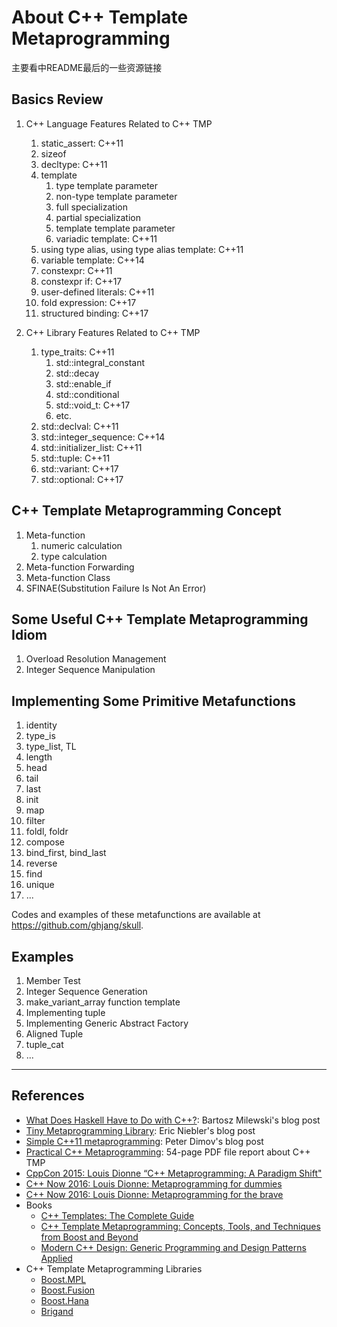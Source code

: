 # About C++ Template Metaprogramming

主要看中README最后的一些资源链接

## Basics Review

1. C++ Language Features Related to C++ TMP
    1. static_assert: C++11
    2. sizeof
    3. decltype: C++11
    4. template
        1. type template parameter
        2. non-type template parameter
        3. full specialization
        4. partial specialization
        5. template template parameter
        6. variadic template: C++11
    5. using type alias, using type alias template: C++11
    6. variable template: C++14
    7. constexpr: C++11
    8. constexpr if: C++17
    9. user-defined literals: C++11
    10. fold expression: C++17
    11. structured binding: C++17

2. C++ Library Features Related to C++ TMP
    1. type_traits: C++11
        1. std::integral_constant
        2. std::decay
        3. std::enable_if
        4. std::conditional
        5. std::void_t: C++17
        6. etc.
    2. std::declval: C++11
    3. std::integer_sequence: C++14
    4. std::initializer_list: C++11
    5. std::tuple: C++11
    6. std::variant: C++17
    7. std::optional: C++17

## C++ Template Metaprogramming Concept

1. Meta-function
    1. numeric calculation
    2. type calculation
2. Meta-function Forwarding
3. Meta-function Class
4. SFINAE(Substitution Failure Is Not An Error)

## Some Useful C++ Template Metaprogramming Idiom

1. Overload Resolution Management
2. Integer Sequence Manipulation

## Implementing Some Primitive Metafunctions

1. identity
2. type_is
3. type_list, TL
4. length
5. head
6. tail
7. last
8. init
9. map
10. filter
11. foldl, foldr
12. compose
13. bind_first, bind_last
14. reverse
15. find
16. unique
17. ...

Codes and examples of these metafunctions are available at <https://github.com/ghjang/skull>.

## Examples

1. Member Test
2. Integer Sequence Generation
3. make_variant_array function template
4. Implementing tuple
5. Implementing Generic Abstract Factory
6. Aligned Tuple
7. tuple_cat
8. ...

---

## References

+ [What Does Haskell Have to Do with C++?](https://bartoszmilewski.com/2009/10/21/what-does-haskell-have-to-do-with-c/): Bartosz Milewski's blog post
+ [Tiny Metaprogramming Library](http://ericniebler.com/2014/11/13/tiny-metaprogramming-library/): Eric Niebler's blog post
+ [Simple C++11 metaprogramming](http://pdimov.com/cpp2/simple_cxx11_metaprogramming.html): Peter Dimov's blog post
+ [Practical C++ Metaprogramming](http://www.oreilly.com/programming/free/practical-c-plus-plus-metaprogramming.csp): 54-page PDF file report about C++ TMP
+ [CppCon 2015: Louis Dionne “C++ Metaprogramming: A Paradigm Shift"](https://www.youtube.com/watch?v=cg1wOINjV9U)
+ [C++ Now 2016: Louis Dionne: Metaprogramming for dummies](https://www.youtube.com/watch?v=a1doqFAumCk&index=9&list=PL_AKIMJc4roU0F3w20Ac77YeOFyvFmaJD)
+ [C++ Now 2016: Louis Dionne: Metaprogramming for the brave](https://www.youtube.com/watch?v=UXwWXHrvTug&index=16&list=PL_AKIMJc4roU0F3w20Ac77YeOFyvFmaJD)
+ Books
    - [C++ Templates: The Complete Guide](https://www.amazon.com/Templates-Complete-Guide-David-Vandevoorde/dp/0201734842/ref=sr_1_1?ie=UTF8&qid=1489142301&sr=8-1&keywords=C%2B%2B+templates)
    - [C++ Template Metaprogramming: Concepts, Tools, and Techniques from Boost and Beyond](https://www.amazon.com/Template-Metaprogramming-Concepts-Techniques-Beyond/dp/0321227255/ref=sr_1_1?ie=UTF8&qid=1489142222&sr=8-1&keywords=C%2B%2B+template+metaprogramming)
    - [Modern C++ Design: Generic Programming and Design Patterns Applied](https://www.amazon.com/Modern-Design-Generic-Programming-Patterns/dp/0201704315/ref=sr_1_1?ie=UTF8&qid=1489142257&sr=8-1&keywords=modern+c%2B%2B+design)
+ C++ Template Metaprogramming Libraries
    - [Boost.MPL](http://www.boost.org/doc/libs/1_63_0/libs/mpl/doc/index.html)
    - [Boost.Fusion](http://www.boost.org/doc/libs/1_63_0/libs/fusion/doc/html/index.html)
    - [Boost.Hana](http://www.boost.org/doc/libs/1_63_0/libs/hana/doc/html/index.html)
    - [Brigand](https://github.com/edouarda/brigand/wiki)
